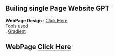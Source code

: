 ## Builing single Page Website GPT

**WebPage Design** : [Click Here](https://www.figma.com/design/BCxtR899r1MJ5FMe6EzgZN/gpt3?node-id=0-15&t=wbtKTT7oAYvR9fXt-1) <br>
Tools used <br>
    . [Gradient](https://angrytools.com/gradient/) <br>

##  WebPage   [Click Here](https://barchakuz.github.io/gpt/) 
